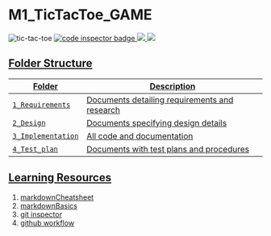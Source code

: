 # M1_TicTacToe_GAME
![tic-tac-toe](https://user-images.githubusercontent.com/98889318/153477045-0dbe0d30-8e97-421a-ba84-f954b66b5cc5.png)
<a href="https://frontend.code-inspector.com/public/user/github/chinnam-sowmya">
   <img src="https://code-inspector.com/public/badge/user/github/chinnam-sowmya?style=light" alt="code inspector badge" />
   <img  src="https://www.code-inspector.com/project/27776/score/svg" />
   <img src="https://www.code-inspector.com/project/27776/status/svg" />

   
## Folder Structure
Folder             | Description
-------------------| -----------------------------------------
`1_Requirements`   | Documents detailing requirements and research
`2_Design`         | Documents specifying design details
`3_Implementation` | All code and documentation
`4_Test_plan`      | Documents with test plans and procedures
   
   


## Learning Resources
1. [markdownCheatsheet](https://github.com/adam-p/markdown-here/wiki/Markdown-Cheatsheet)
2. [markdownBasics](https://guides.github.com/features/mastering-markdown/)
3. [git inspector](https://github.com/ejwa/gitinspector.git)
4. [github workflow](https://docs.github.com/en/actions/learn-github-action)
